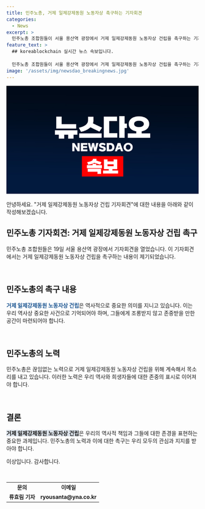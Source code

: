 ```yaml
---
title: 민주노총, 거제 일제강제동원 노동자상 촉구하는 기자회견
categories:
  - News
excerpt: >
  민주노총 조합원들이 서울 용산역 광장에서 거제 일제강제동원 노동자상 건립을 촉구하는 기자회견을 열었습니다. 해당 행사는 노동자의 역사적인 고통을 기억하고 그들에게 경의를 표하는 데 주목했습니다.
feature_text: >
  ## koreablockchain 실시간 뉴스 속보입니다.

  민주노총 조합원들이 서울 용산역 광장에서 거제 일제강제동원 노동자상 건립을 촉구하는 기자회견을 열었습니다. 해당 행사는 노동자의 역사적인 고통을 기억하고 그들에게 경의를 표하는 데 주목했습니다.
image: '/assets/img/newsdao_breakingnews.jpg'
---
```


<p><img src="/assets/img/newsdao_breakingnews.jpg" alt="koreablockchain 속보" /></p>

<p>안녕하세요. "거제 일제강제동원 노동자상 건립 기자회견"에 대한 내용을 아래와 같이 작성해보겠습니다.</p>

<h2 data-ke-size="size26">민주노총 기자회견: 거제 일제강제동원 노동자상 건립 촉구</h2>

<p>민주노총 조합원들은 19일 서울 용산역 광장에서 기자회견을 열었습니다. 이 기자회견에서는 거제 일제강제동원 노동자상 건립을 촉구하는 내용이 제기되었습니다.</p>

<p data-ke-size="size16">&nbsp;</p>

<h2 data-ke-size="size24">민주노총의 촉구 내용</h2>

<p><b><span style="color: #1a5490;">거제 일제강제동원 노동자상 건립</span></b>은 역사적으로 중요한 의미를 지니고 있습니다. 이는 우리 역사상 중요한 사건으로 기억되어야 하며, 그들에게 조롱받지 않고 존중받을 만한 공간이 마련되어야 합니다.</p>

<p data-ke-size="size16">&nbsp;</p>

<h2 data-ke-size="size24">민주노총의 노력</h2>

<p>민주노총은 끊임없는 노력으로 거제 일제강제동원 노동자상 건립을 위해 계속해서 목소리를 내고 있습니다. 이러한 노력은 우리 역사와 희생자들에 대한 존중의 표시로 이어져야 합니다. </p>

<p data-ke-size="size16">&nbsp;</p>

<h2 data-ke-size="size24">결론</h2>

<p><b><span style="background-color: #21538527;">거제 일제강제동원 노동자상 건립</span></b>은 우리의 역사적 책임과 그들에 대한 존경을 표현하는 중요한 과제입니다. 민주노총의 노력과 이에 대한 촉구는 우리 모두의 관심과 지지를 받아야 합니다.</p>

<p>이상입니다. 감사합니다.</p>

<p data-ke-size="size16">&nbsp;</p>

<table>
    <tbody>
        <tr>
            <td style="text-align: center; height: 17px;"><b>문의</b></td>
            <td style="text-align: center; height: 17px;"><b>이메일</b></td>
        </tr>
        <tr>
            <td style="text-align: center; height: 17px;"><b>류효림 기자</b></td>
            <td style="text-align: center; height: 17px;"><b>ryousanta@yna.co.kr</b></td>
        </tr>
    </tbody>
</table>

